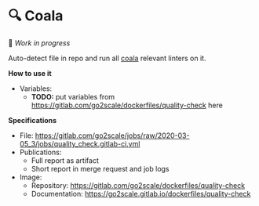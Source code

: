 # 🔍 Coala

🚧 *Work in progress*

Auto-detect file in repo and run all [coala](https://coala.io) relevant linters on it.

**How to use it**

* Variables:
  * **TODO:** put variables from https://gitlab.com/go2scale/dockerfiles/quality-check here

**Specifications**

* File: https://gitlab.com/go2scale/jobs/raw/2020-03-05_3/jobs/quality_check.gitlab-ci.yml
* Publications:
    * Full report as artifact
    * Short report in merge request and job logs
* Image:
    * Repository: https://gitlab.com/go2scale/dockerfiles/quality-check
    * Documentation: https://go2scale.gitlab.io/dockerfiles/quality-check
